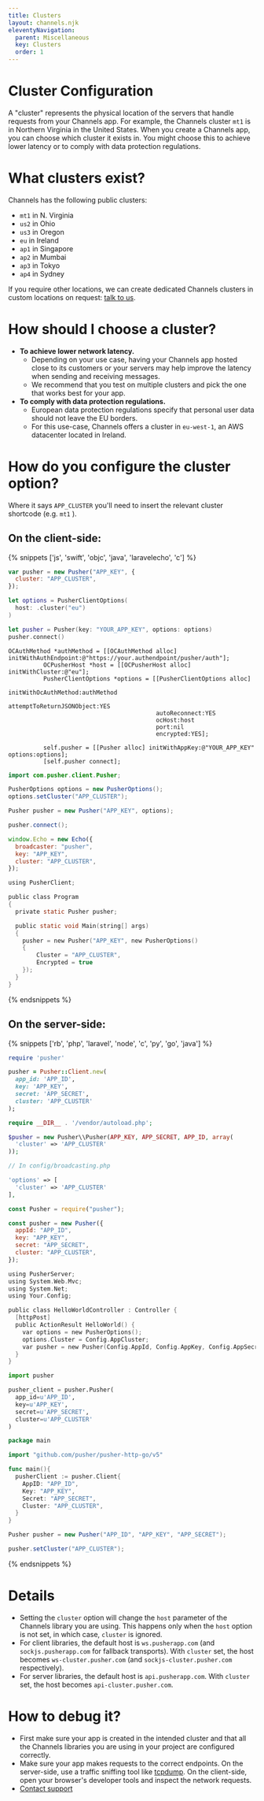 ```yaml
---
title: Clusters
layout: channels.njk
eleventyNavigation:
  parent: Miscellaneous
  key: Clusters
  order: 1
---
```


# Cluster Configuration

A "cluster" represents the physical location of the servers that handle requests from your Channels app. For example, the Channels cluster `mt1` is in Northern Virginia in the United States. When you create a Channels app, you can choose which cluster it exists in. You might choose this to achieve lower latency or to comply with data protection regulations.

# What clusters exist?

Channels has the following public clusters:

- `mt1` in N. Virginia
- `us2` in Ohio
- `us3` in Oregon
- `eu` in Ireland
- `ap1` in Singapore
- `ap2` in Mumbai
- `ap3` in Tokyo
- `ap4` in Sydney

If you require other locations, we can create dedicated Channels clusters in custom locations on request: [talk to us](https://pusher.com/contact).

# How should I choose a cluster?

- **To achieve lower network latency.**
  - Depending on your use case, having your Channels app hosted close to its customers or your servers may help improve the latency when sending and receiving messages.
  - We recommend that you test on multiple clusters and pick the one that works best for your app.
- **To comply with data protection regulations.**
  - European data protection regulations specify that personal user data should not leave the EU borders.
  - For this use-case, Channels offers a cluster in `eu-west-1`, an AWS datacenter located in Ireland.

# How do you configure the cluster option?

Where it says `APP_CLUSTER` you'll need to insert the relevant cluster shortcode (e.g. `mt1` ).

## On the client-side:

{% snippets ['js', 'swift', 'objc', 'java', 'laravelecho', 'c'] %}

```js
var pusher = new Pusher("APP_KEY", {
  cluster: "APP_CLUSTER",
});
```

```swift
let options = PusherClientOptions(
  host: .cluster("eu")
)

let pusher = Pusher(key: "YOUR_APP_KEY", options: options)
pusher.connect()
```

```objc
OCAuthMethod *authMethod = [[OCAuthMethod alloc] initWithAuthEndpoint:@"https://your.authendpoint/pusher/auth"];
          OCPusherHost *host = [[OCPusherHost alloc] initWithCluster:@"eu"];
          PusherClientOptions *options = [[PusherClientOptions alloc]
                                          initWithOcAuthMethod:authMethod
                                          attemptToReturnJSONObject:YES
                                          autoReconnect:YES
                                          ocHost:host
                                          port:nil
                                          encrypted:YES];

          self.pusher = [[Pusher alloc] initWithAppKey:@"YOUR_APP_KEY" options:options];
          [self.pusher connect];
```

```java
import com.pusher.client.Pusher;

PusherOptions options = new PusherOptions();
options.setCluster("APP_CLUSTER");

Pusher pusher = new Pusher("APP_KEY", options);

pusher.connect();
```

```js
window.Echo = new Echo({
  broadcaster: "pusher",
  key: "APP_KEY",
  cluster: "APP_CLUSTER",
});
```

```c
using PusherClient;

public class Program
{
  private static Pusher pusher;

  public static void Main(string[] args)
  {
    pusher = new Pusher("APP_KEY", new PusherOptions()
    {
        Cluster = "APP_CLUSTER",
        Encrypted = true
    });
  }
}
```

{% endsnippets %}

## On the server-side:

{% snippets ['rb', 'php', 'laravel', 'node', 'c', 'py', 'go', 'java'] %}

```rb
require 'pusher'

pusher = Pusher::Client.new(
  app_id: 'APP_ID',
  key: 'APP_KEY',
  secret: 'APP_SECRET',
  cluster: 'APP_CLUSTER'
);
```

```php
require __DIR__ . '/vendor/autoload.php';

$pusher = new Pusher\\Pusher(APP_KEY, APP_SECRET, APP_ID, array(
  'cluster' => 'APP_CLUSTER'
));
```

```php
// In config/broadcasting.php

'options' => [
  'cluster' => 'APP_CLUSTER'
],
```

```js
const Pusher = require("pusher");

const pusher = new Pusher({
  appId: "APP_ID",
  key: "APP_KEY",
  secret: "APP_SECRET",
  cluster: "APP_CLUSTER",
});
```

```c
using PusherServer;
using System.Web.Mvc;
using System.Net;
using Your.Config;

public class HelloWorldController : Controller {
  [httpPost]
  public ActionResult HelloWorld() {
    var options = new PusherOptions();
    options.Cluster = Config.AppCluster;
    var pusher = new Pusher(Config.AppId, Config.AppKey, Config.AppSecret, options);
  }
}
```

```py
import pusher

pusher_client = pusher.Pusher(
  app_id=u'APP_ID',
  key=u'APP_KEY',
  secret=u'APP_SECRET',
  cluster=u'APP_CLUSTER'
)
```

```go
package main

import "github.com/pusher/pusher-http-go/v5"

func main(){
  pusherClient := pusher.Client{
    AppID: "APP_ID",
    Key: "APP_KEY",
    Secret: "APP_SECRET",
    Cluster: "APP_CLUSTER",
  }
}
```

```java
Pusher pusher = new Pusher("APP_ID", "APP_KEY", "APP_SECRET");

pusher.setCluster("APP_CLUSTER");
```

{% endsnippets %}

# Details

- Setting the `cluster` option will change the `host` parameter of the Channels library you are using. This happens only when the `host` option is not set, in which case, `cluster` is ignored.
- For client libraries, the default host is `ws.pusherapp.com` (and `sockjs.pusherapp.com` for fallback transports). With `cluster` set, the host becomes `ws-cluster.pusher.com` (and `sockjs-cluster.pusher.com` respectively).
- For server libraries, the default host is `api.pusherapp.com`. With `cluster` set, the host becomes `api-cluster.pusher.com`.

# How to debug it?

- First make sure your app is created in the intended cluster and that all the Channels libraries you are using in your project are configured correctly.
- Make sure your app makes requests to the correct endpoints. On the server-side, use a traffic sniffing tool like [tcpdump](http://www.tcpdump.org/). On the client-side, open your browser's developer tools and inspect the network requests.
- [Contact support](https://support.pusher.com/hc/en-us/requests/new)
